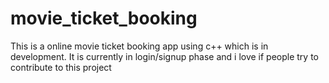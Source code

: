 # movie_ticket_booking
This is a online movie ticket booking app using c++ which is in development. It is currently in login/signup phase and i love if people try to contribute to this project
